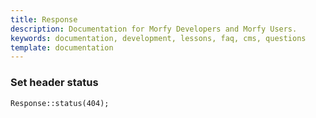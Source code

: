 ```yaml
---
title: Response
description: Documentation for Morfy Developers and Morfy Users.
keywords: documentation, development, lessons, faq, cms, questions
template: documentation
---
```


### Set header status
```
Response::status(404);
```
